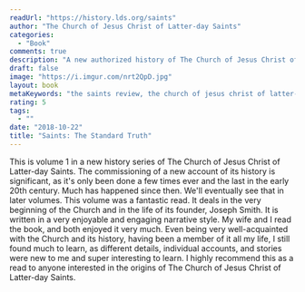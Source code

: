 ```yaml
---
readUrl: "https://history.lds.org/saints"
author: "The Church of Jesus Christ of Latter-day Saints"
categories:
  - "Book"
comments: true
description: "A new authorized history of The Church of Jesus Christ of Latter-day Saints"
draft: false
image: "https://i.imgur.com/nrt2QpD.jpg"
layout: book
metaKeywords: "the saints review, the church of jesus christ of latter-day saints, joseph smith"
rating: 5
tags:
  - ""
date: "2018-10-22"
title: "Saints: The Standard Truth"
---
```


This is volume 1 in a new history series of The Church of Jesus Christ of Latter-day Saints.  The commissioning of a new account of its history is significant, as it's only been done a few times ever and the last in the early 20th century.  Much has happened since then.  We'll eventually see that in later volumes.  This volume was a fantastic read.  It deals in the very beginning of the Church and in the life of its founder, Joseph Smith.  It is written in a very enjoyable and engaging narrative style.  My wife and I read the book, and both enjoyed it very much.  Even being very well-acquainted with the Church and its history, having been a member of it all my life, I still found much to learn, as different details, individual accounts, and stories were new to me and super interesting to learn.  I highly recommend this as a read to anyone interested in the origins of The Church of Jesus Christ of Latter-day Saints.


